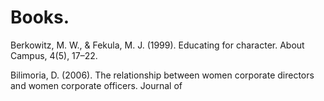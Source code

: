 # Books.

Berkowitz, M. W., & Fekula, M. J. (1999). Educating for character. About Campus, 4(5), 17–22.

Bilimoria, D. (2006). The relationship between women corporate directors and women corporate officers. Journal of